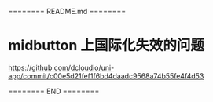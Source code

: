 ======== README.md ========

# midbutton 上国际化失效的问题

https://github.com/dcloudio/uni-app/commit/c00e5d21fef1f6bd4daadc9568a74b55fe4f4d53

======== END ========
